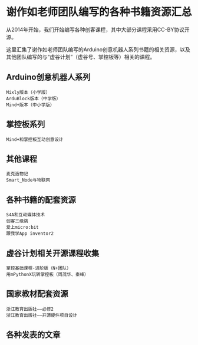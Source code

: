 # 谢作如老师团队编写的各种书籍资源汇总

从2014年开始，我们开始编写各种创客课程，其中大部分课程采用CC-BY协议开源。

这里汇集了谢作如老师团队编写的Arduino创意机器人系列书籍的相关资源，以及其他团队编写的与“虚谷计划”（虚谷号、掌控板等）相关的课程。

## Arduino创意机器人系列

	Mixly版本（小学版）
	ArduBlock版本（中学版）
	Mind+版本（中小学版）

## 掌控板系列
	
	Mind+和掌控板互动创意设计

## 其他课程

	麦克造物记
	Smart_Node与物联网

## 各种书籍的配套资源

	S4A和互动媒体技术
	创客三级跳
	爱上micro:bit
	跟我学App inventor2

## 虚谷计划相关开源课程收集

	掌控基础课程-进阶版（N+团队）
	用mPythonX玩转掌控板（周茂华、秦峰）
	
## 国家教材配套资源

	浙江教育出版社——必修2
	浙江教育出版社——开源硬件项目设计

## 各种发表的文章

